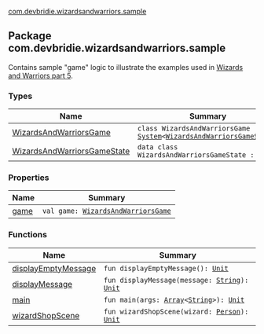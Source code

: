 [com.devbridie.wizardsandwarriors.sample](.)

## Package com.devbridie.wizardsandwarriors.sample

Contains sample "game" logic to illustrate the examples used in [Wizards and Warriors part 5](https://ericlippert.com/2015/05/11/wizards-and-warriors-part-five/).

### Types

| Name | Summary |
|---|---|
| [WizardsAndWarriorsGame](-wizards-and-warriors-game/index.md) | `class WizardsAndWarriorsGame : `[`System`](../com.devbridie.wizardsandwarriors.framework/-system/index.md)`<`[`WizardsAndWarriorsGameState`](-wizards-and-warriors-game-state/index.md)`>` |
| [WizardsAndWarriorsGameState](-wizards-and-warriors-game-state/index.md) | `data class WizardsAndWarriorsGameState : `[`State`](../com.devbridie.wizardsandwarriors.framework/-state.md) |

### Properties

| Name | Summary |
|---|---|
| [game](game.md) | `val game: `[`WizardsAndWarriorsGame`](-wizards-and-warriors-game/index.md) |

### Functions

| Name | Summary |
|---|---|
| [displayEmptyMessage](display-empty-message.md) | `fun displayEmptyMessage(): `[`Unit`](https://kotlinlang.org/api/latest/jvm/stdlib/kotlin/-unit/index.html) |
| [displayMessage](display-message.md) | `fun displayMessage(message: `[`String`](https://kotlinlang.org/api/latest/jvm/stdlib/kotlin/-string/index.html)`): `[`Unit`](https://kotlinlang.org/api/latest/jvm/stdlib/kotlin/-unit/index.html) |
| [main](main.md) | `fun main(args: `[`Array`](https://kotlinlang.org/api/latest/jvm/stdlib/kotlin/-array/index.html)`<`[`String`](https://kotlinlang.org/api/latest/jvm/stdlib/kotlin/-string/index.html)`>): `[`Unit`](https://kotlinlang.org/api/latest/jvm/stdlib/kotlin/-unit/index.html) |
| [wizardShopScene](wizard-shop-scene.md) | `fun wizardShopScene(wizard: `[`Person`](../com.devbridie.wizardsandwarriors.sample.models/-person/index.md)`): `[`Unit`](https://kotlinlang.org/api/latest/jvm/stdlib/kotlin/-unit/index.html) |

